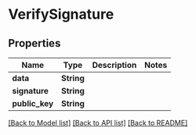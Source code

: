 # VerifySignature

## Properties

Name | Type | Description | Notes
------------ | ------------- | ------------- | -------------
**data** | **String** |  | 
**signature** | **String** |  | 
**public_key** | **String** |  | 

[[Back to Model list]](../README.md#documentation-for-models) [[Back to API list]](../README.md#documentation-for-api-endpoints) [[Back to README]](../README.md)


